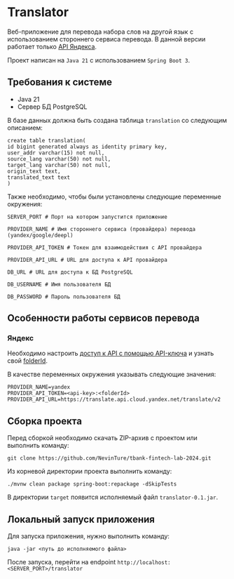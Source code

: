# Translator

Веб-приложение для перевода набора слов на другой язык с использованием стороннего сервиса перевода.
В данной версии работает только [API Яндекса](https://yandex.cloud/ru/docs/translate/).

Проект написан на `Java 21` с использованием `Spring Boot 3`.

## Требования к системе

* Java 21
* Сервер БД PostgreSQL

В базе данных должна быть создана таблица `translation` со следующим описанием:

```postgresql
create table translation(
id bigint generated always as identity primary key,
user_addr varchar(15) not null,
source_lang varchar(50) not null,
target_lang varchar(50) not null,
origin_text text,
translated_text text
) 
```

Также необходимо, чтобы были установлены следующие переменные окружения:

```
SERVER_PORT # Порт на котором запустится приложение

PROVIDER_NAME # Имя стороннего сервиса (провайдера) перевода (yandex/google/deepl)

PROVIDER_API_TOKEN # Токен для взаимодействия с API провайдера

PROVIDER_API_URL # URL для доступа к API провайдера

DB_URL # URL для доступа к БД PostgreSQL

DB_USERNAME # Имя пользователя БД

DB_PASSWORD # Пароль пользователя БД 
```

##  Особенности работы сервисов перевода

### Яндекс

Необходимо настроить [доступ к API с помощью API-ключа](https://yandex.cloud/ru/docs/translate/operations/sa-api-key)
и узнать свой [folderId](https://yandex.cloud/ru/docs/resource-manager/operations/folder/get-id#console_1).

В качестве переменных окружения указывать следующие значения:

```
PROVIDER_NAME=yandex
PROVIDER_API_TOKEN=<api-key>:<folderId>
PROVIDER_API_URL=https://translate.api.cloud.yandex.net/translate/v2
```

## Сборка проекта

Перед сборкой необходимо скачать ZIP-архив с проектом или выполнить команду:
```commandline
git clone https://github.com/NevinTure/tbank-fintech-lab-2024.git
```
Из корневой директории проекта выполнить команду:
```
./mvnw clean package spring-boot:repackage -dSkipTests
```
В директории `target` появится исполняемый файл `translator-0.1.jar`.

## Локальный запуск приложения

Для запуска приложения, нужно выполнить команду:
```
java -jar <путь до исполняемого файла>
```
После запуска, перейти на endpoint `http://localhost:<SERVER_PORT>/translator`
